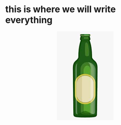 # this is where we will write everything
<p align="center">
<img src="https://github.com/mrichter-git/HoppyChristmas/blob/master/images/images.jpeg">
</p>
